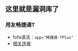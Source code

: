 ## 这里就是漏洞库了

### 用友畅捷通T
- fofa语法：`app="畅捷通-TPlus"`
- [相关连接](https://blog.csdn.net/qq_41904294/article/details/131350965)